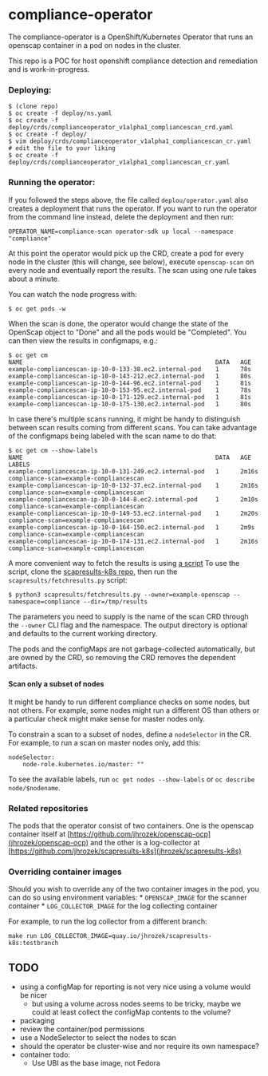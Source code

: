 # compliance-operator

The compliance-operator is a OpenShift/Kubernetes Operator that runs an
openscap container in a pod on nodes in the cluster.

This repo is a POC for host openshift compliance detection and remediation
and is work-in-progress.

### Deploying:
```
$ (clone repo)
$ oc create -f deploy/ns.yaml
$ oc create -f deploy/crds/complianceoperator_v1alpha1_compliancescan_crd.yaml
$ oc create -f deploy/
$ vim deploy/crds/complianceoperator_v1alpha1_compliancescan_cr.yaml
# edit the file to your liking
$ oc create -f deploy/crds/complianceoperator_v1alpha1_compliancescan_cr.yaml
```

### Running the operator:
If you followed the steps above, the file called `deplou/operator.yaml`
also creates a deployment that runs the operator. If you want to run
the operator from the command line instead, delete the deployment and then
run:

```
OPERATOR_NAME=compliance-scan operator-sdk up local --namespace "compliance"
```

At this point the operator would pick up the CRD, create a pod for every
node in the cluster (this will change, see below), execute `openscap-scan`
on every node and eventually report the results. The scan using one rule
takes about a minute.

You can watch the node progress with:
```
$ oc get pods -w
```

When the scan is done, the operator would change the state of the OpenScap
object to "Done" and all the pods would be "Completed". You can then view
the results in configmaps, e.g.:
```
$ oc get cm
NAME                                                      DATA   AGE
example-compliancescan-ip-10-0-133-38.ec2.internal-pod    1      78s
example-compliancescan-ip-10-0-143-212.ec2.internal-pod   1      80s
example-compliancescan-ip-10-0-144-96.ec2.internal-pod    1      81s
example-compliancescan-ip-10-0-153-95.ec2.internal-pod    1      78s
example-compliancescan-ip-10-0-171-129.ec2.internal-pod   1      81s
example-compliancescan-ip-10-0-175-130.ec2.internal-pod   1      80s
```

In case there's multiple scans running, it might be handy to distinguish
between scan results coming from different scans. You can take advantage
of the configmaps being labeled with the scan name to do that:
```
$ oc get cm --show-labels
NAME                                                      DATA   AGE     LABELS
example-compliancescan-ip-10-0-131-249.ec2.internal-pod   1      2m16s   compliance-scan=example-compliancescan
example-compliancescan-ip-10-0-132-37.ec2.internal-pod    1      2m16s   compliance-scan=example-compliancescan
example-compliancescan-ip-10-0-144-8.ec2.internal-pod     1      2m10s   compliance-scan=example-compliancescan
example-compliancescan-ip-10-0-149-53.ec2.internal-pod    1      2m20s   compliance-scan=example-compliancescan
example-compliancescan-ip-10-0-164-150.ec2.internal-pod   1      2m9s    compliance-scan=example-compliancescan
example-compliancescan-ip-10-0-174-131.ec2.internal-pod   1      2m16s   compliance-scan=example-compliancescan
```

A more convenient way to fetch the results is using
[a script](https://github.com/jhrozek/scapresults-k8s/blob/master/scapresults/fetchresults.py)
To use the script, clone the [scapresults-k8s repo](jhrozek/scapresults-k8s),
then run the `scapresults/fetchresults.py` script:
```
$ python3 scapresults/fetchresults.py --owner=example-openscap --namespace=compliance --dir=/tmp/results
```
The parameters you need to supply is the name of the scan CRD through the
`--owner` CLI flag and the namespace. The output directory is optional and
defaults to the current working directory.

The pods and the configMaps are not garbage-collected automatically, but are owned by the CRD,
so removing the CRD removes the dependent artifacts.

#### Scan only a subset of nodes
It might be handy to run different compliance checks
on some nodes, but not others. For example, some nodes might run a different
OS than others or a particular check might make sense for master
nodes only.

To constrain a scan to a subset of nodes, define a `nodeSelector`
in the CR. For example, to run a scan on master nodes only, add this:
```
nodeSelector:
    node-role.kubernetes.io/master: ""
```

To see the available labels, run `oc get nodes --show-labels` or
`oc describe node/$nodename`.

### Related repositories
The pods that the operator consist of two containers. One is the openscap
container itself at [https://github.com/jhrozek/openscap-ocp](jhrozek/openscap-ocp)
and the other is a log-collector at [https://github.com/jhrozek/scapresults-k8s](jhrozek/scapresults-k8s)

### Overriding container images
Should you wish to override any of the two container images in the pod, you can
do so using environment variables:
    * `OPENSCAP_IMAGE` for the scanner container
    * `LOG_COLLECTOR_IMAGE` for the log collecting container

For example, to run the log collector from a different branch:
```
make run LOG_COLLECTOR_IMAGE=quay.io/jhrozek/scapresults-k8s:testbranch
```

## TODO
- using a configMap for reporting is not very nice using a volume would be nicer
  - but using a volume across nodes seems to be tricky, maybe we could at least
  collect the configMap contents to the volume?
- packaging
- review the container/pod permissions
- use a NodeSelector to select the nodes to scan
- should the operator be cluster-wise and nor require its own namespace?
- container todo:
  - Use UBI as the base image, not Fedora
